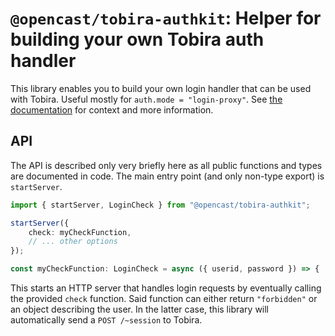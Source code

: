 # `@opencast/tobira-authkit`: Helper for building your own Tobira auth handler

This library enables you to build your own login handler that can be used with Tobira.
Useful mostly for `auth.mode = "login-proxy"`.
See [the documentation](https://elan-ev.github.io/tobira/setup/auth/login-proxy) for context and more information.

## API

The API is described only very briefly here as all public functions and types are documented in code.
The main entry point (and only non-type export) is `startServer`.

```typescript
import { startServer, LoginCheck } from "@opencast/tobira-authkit";

startServer({
    check: myCheckFunction,
    // ... other options
});

const myCheckFunction: LoginCheck = async ({ userid, password }) => { ... };
```

This starts an HTTP server that handles login requests by eventually calling the provided `check` function.
Said function can either return `"forbidden"` or an object describing the user.
In the latter case, this library will automatically send a `POST /~session` to Tobira.
